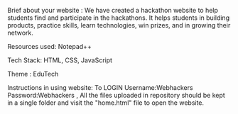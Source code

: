 Brief about your website :
We have created a hackathon website to help students find and participate in the hackathons. 
It helps students in building products, practice skills, learn technologies, win prizes, and in growing their network.

Resources used:
Notepad++

Tech Stack:
HTML, CSS, JavaScript 

Theme :
EduTech

Instructions in using website:
To LOGIN Username:Webhackers Password:Webhackers ,
All the files uploaded in repository should be kept in a single folder and visit the "home.html" file to open the website.
